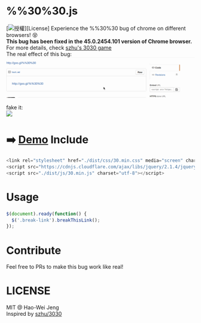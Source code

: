 # %%30%30.js
[![授權](https://img.shields.io/badge/授權-MIT-blue.svg?style=flat-square)][License]
Experience the %%30%30 bug of chrome on different browsers! :dizzy_face:   
**This bug has been fixed in the 45.0.2454.101 version of Chrome browser.**  
For more details, check [szhu's 3030 game](https://github.com/szhu/3030/tree/gh-pages#whats-this-about)  
The real effect of this bug:
![](https://raw.githubusercontent.com/lockys/3030.js/master/media/record.gif)

fake it:  
![](http://i.imgur.com/nbeIdlI.gif)

:arrow_right: [Demo](http://lockys.github.io/3030.js/)
Include
==
```javascript
<link rel="stylesheet" href="./dist/css/30.min.css" media="screen" charset="utf-8">
<script src="https://cdnjs.cloudflare.com/ajax/libs/jquery/2.1.4/jquery.min.js" charset="utf-8"></script>
<script src="./dist/js/30.min.js" charset="utf-8"></script>
```

Usage
==
```javascript
$(document).ready(function() {
  $('.break-link').breakThisLink();
});
```

Contribute
==
Feel free to PRs to make this bug work like real!

LICENSE
==
MIT @ Hao-Wei Jeng  
Inspired by [szhu/3030](https://github.com/szhu/3030)
